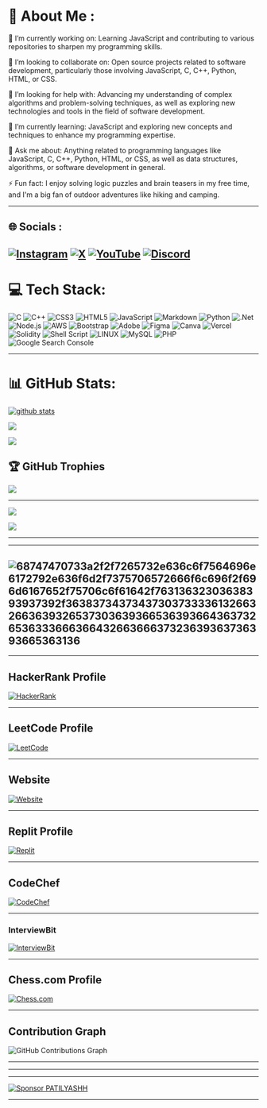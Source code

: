 

# 💫 About Me :


🔭 I’m currently working on: Learning JavaScript and contributing to various repositories to sharpen my programming skills.

👯 I’m looking to collaborate on: Open source projects related to software development, particularly those involving JavaScript, C, C++, Python, HTML, or CSS.

🤝 I’m looking for help with: Advancing my understanding of complex algorithms and problem-solving techniques, as well as exploring new technologies and tools in the field of software development.

🌱 I’m currently learning: JavaScript and exploring new concepts and techniques to enhance my programming expertise.

💬 Ask me about: Anything related to programming languages like JavaScript, C, C++, Python, HTML, or CSS, as well as data structures, algorithms, or software development in general.

⚡ Fun fact: I enjoy solving logic puzzles and brain teasers in my free time, and I'm a big fan of outdoor adventures like hiking and camping.

---

## 🌐 Socials :
[![Instagram](https://img.shields.io/badge/Instagram-%23E4405F.svg?logo=Instagram&logoColor=white)](https://instagram.com/_patilyashh) [![X](https://img.shields.io/badge/X-black.svg?logo=X&logoColor=white)](https://x.com/yashpatil_01) [![YouTube](https://img.shields.io/badge/YouTube-%23FF0000.svg?logo=YouTube&logoColor=white)](https://youtube.com/@i_am_yash_patil) [![Discord](https://img.shields.io/badge/Discord-%237289DA.svg?logo=discord&logoColor=white)](https://discordapp.com/users/patilyashh)
---

# 💻 Tech Stack:
![C](https://img.shields.io/badge/c-%2300599C.svg?style=for-the-badge&logo=c&logoColor=white) 
![C++](https://img.shields.io/badge/c++-%2300599C.svg?style=for-the-badge&logo=c%2B%2B&logoColor=white) 
![CSS3](https://img.shields.io/badge/css3-%231572B6.svg?style=for-the-badge&logo=css3&logoColor=white) 
![HTML5](https://img.shields.io/badge/html5-%23E34F26.svg?style=for-the-badge&logo=html5&logoColor=white) 
![JavaScript](https://img.shields.io/badge/javascript-%23323330.svg?style=for-the-badge&logo=javascript&logoColor=%23F7DF1E) 
![Markdown](https://img.shields.io/badge/markdown-%23000000.svg?style=for-the-badge&logo=markdown&logoColor=white) 
![Python](https://img.shields.io/badge/python-3670A0?style=for-the-badge&logo=python&logoColor=ffdd54) 
![.Net](https://img.shields.io/badge/.NET-512BD4?style=for-the-badge&logo=dotnet&logoColor=white) 
![Node.js](https://img.shields.io/badge/Node.js-339933?style=for-the-badge&logo=nodedotjs&logoColor=white) 
![AWS](https://img.shields.io/badge/Amazon%20AWS-232F3E?style=for-the-badge&logo=amazonaws&logoColor=white) 
![Bootstrap](https://img.shields.io/badge/bootstrap-%23563D7C.svg?style=for-the-badge&logo=bootstrap&logoColor=white) 
![Adobe](https://img.shields.io/badge/adobe-%23FF0000.svg?style=for-the-badge&logo=adobe&logoColor=white) 
![Figma](https://img.shields.io/badge/figma-%23F24E1E.svg?style=for-the-badge&logo=figma&logoColor=white) 
![Canva](https://img.shields.io/badge/Canva-%2300C4CC.svg?style=for-the-badge&logo=Canva&logoColor=white) 
![Vercel](https://img.shields.io/badge/vercel-%23000000.svg?style=for-the-badge&logo=vercel&logoColor=white) 
![Solidity](https://img.shields.io/badge/Solidity-%23363636.svg?style=for-the-badge&logo=solidity&logoColor=white) 
![Shell Script](https://img.shields.io/badge/shell_script-%23121011.svg?style=for-the-badge&logo=gnu-bash&logoColor=white) 
![LINUX](https://img.shields.io/badge/Linux-FCC624?style=for-the-badge&logo=linux&logoColor=black) 
![MySQL](https://img.shields.io/badge/mysql-%2300f.svg?style=for-the-badge&logo=mysql&logoColor=white) 
![PHP](https://img.shields.io/badge/php-%23777BB4.svg?style=for-the-badge&logo=php&logoColor=white)
![Google Search Console](https://img.shields.io/badge/Google_Search_Console-%23FF6F00.svg?style=for-the-badge&logo=google&logoColor=white)

---

# 📊 GitHub Stats:
[![github stats](https://bad-apple-github-readme.vercel.app/api?username=PATILYASHH&show_icons=true&count_private=true&line_height=20&icon_color=00b3ff&theme=blue-green&title_color=00b3ff)](#)

![](https://github-readme-streak-stats.herokuapp.com/?user=Patilyashh&theme=tokyonight&hide_border=false)<br/>

![](https://github-readme-stats.vercel.app/api/top-langs/?username=PATILYASHH&theme=dark&hide_border=false&include_all_commits=false&count_private=false&layout=compact)


## 🏆 GitHub Trophies
![](https://github-profile-trophy.vercel.app/?username=Patilyashh&theme=discord&no-frame=false&no-bg=false&margin-w=4)

---
[![](https://visitcount.itsvg.in/api?id=Patilyashh&icon=0&color=0)](https://visitcount.itsvg.in)

<!-- Proudly created with GPRM ( https://gprm.itsvg.in ) -->


![](https://github-contributor-stats.vercel.app/api?username=PATILYASHH&limit=5&theme=tokyonight&combine_all_yearly_contributions=true)

---
---
![68747470733a2f2f7265732e636c6f7564696e6172792e636f6d2f7375706572666f6c696f2f696d6167652f75706c6f61642f76313632303638393937392f363837343734373037333361326632663639326537303639366536393664363732653633366636643266366637323639363736393665363136](https://user-images.githubusercontent.com/58959408/232639433-cb0aea21-66f0-4508-a771-85e2089c5a87.gif)
---
---
## HackerRank Profile
[![HackerRank](https://img.shields.io/badge/HackerRank-%23239120.svg?style=for-the-badge&logo=HackerRank&logoColor=white)](https://www.hackerrank.com/profile/patilyashh)

---
## LeetCode Profile
[![LeetCode](https://img.shields.io/badge/LeetCode-%23FFA116.svg?style=for-the-badge&logo=LeetCode&logoColor=white)](https://leetcode.com/PATILYASHH)

---

## Website
[![Website](https://img.shields.io/badge/Website-%23000000.svg?style=for-the-badge&logo=Google%20Chrome&logoColor=white)](https://patilyash.vercel.app)

---
## Replit Profile
[![Replit](https://img.shields.io/badge/Replit-%230D101E.svg?style=for-the-badge&logo=replit&logoColor=white)](https://replit.com/@yash0305)

---
## CodeChef
[![CodeChef](https://img.shields.io/badge/CodeChef-%235B4638.svg?style=for-the-badge&logo=CodeChef&logoColor=white)](https://www.codechef.com/users/patilyashh)

---
### InterviewBit
[![InterviewBit](https://img.shields.io/badge/InterviewBit-%23325F80.svg?style=for-the-badge&logo=InterviewBit&logoColor=white)](https://www.interviewbit.com/profile/patilyashh)

---
## Chess.com Profile
[![Chess.com](https://img.shields.io/badge/Chess.com-%23009ACD.svg?style=for-the-badge&logo=chess.com&logoColor=white)](https://www.chess.com/member/patilyashh)

---
## Contribution Graph 
![GitHub Contributions Graph](https://ghchart.rshah.org/0066ff/patilyashh)

---
---
---
[![Sponsor PATILYASHH](https://img.shields.io/static/v1?label=Sponsor&message=PATILYASHH&color=blue)](https://github.com/sponsors/PATILYASHH)

---



